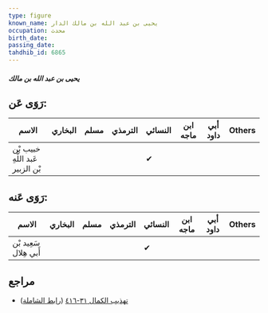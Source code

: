 ```yaml
---
type: figure
known_name: يحيى بن عبد الله بن مالك الدار
occupation: محدث
birth_date:
passing_date:
tahdhib_id: 6865
---
```

##### يحيى بن عبد الله بن مالك

## رَوَى عَن:
| الاسم                            | البخاري | مسلم | الترمذي | النسائي | ابن ماجه | أبي داود | Others |
| -------------------------------- | ------- | ---- | ------- | ------- | -------- | -------- | ------ |
| خبيب بْن عَبد اللَّهِ بْن الزبير |         |      |         | ✔       |          |          |        |
## رَوَى عَنه:
| الاسم                 | البخاري | مسلم | الترمذي | النسائي | ابن ماجه | أبي داود | Others |
| --------------------- | ------- | ---- | ------- | ------- | -------- | -------- | ------ |
| سَعِيد بْن أَبي هِلال |         |      |         | ✔       |          |          |        |
## مراجع
- [تهذيب الكمال ٣١-٤١٦](obsidian://open?vault=Tahdhib-al-Kamal&file=Figures/٦٨٦٥-يحيى%20بن%20عبد%20الله%20بن%20مالك) ([رابط الشاملة](https://shamela.ws/book/3722/16964))